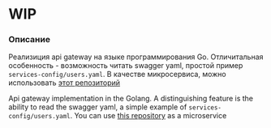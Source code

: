 # WIP

### Описание

Реализиция api gateway на языке программирования Go. Отличитальная особенность - возможность читать swagger yaml, простой пример `services-config/users.yaml`.
В качестве микросервиса, можно использовать [этот репозиторий](https://github.com/StereoFlo/go-users-rest-microservice)

Api gateway implementation in the Golang. A distinguishing feature is the ability to read the swagger yaml, a simple example of `services-config/users.yaml`.
You can use [this repository](https://github.com/StereoFlo/go-users-rest-microservice) as a microservice